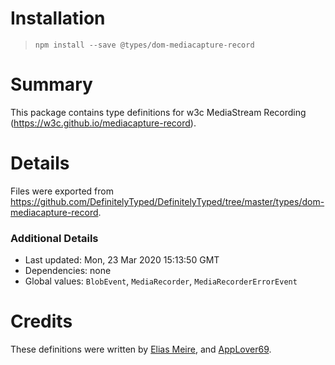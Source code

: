 # Installation
> `npm install --save @types/dom-mediacapture-record`

# Summary
This package contains type definitions for w3c MediaStream Recording (https://w3c.github.io/mediacapture-record).

# Details
Files were exported from https://github.com/DefinitelyTyped/DefinitelyTyped/tree/master/types/dom-mediacapture-record.

### Additional Details
 * Last updated: Mon, 23 Mar 2020 15:13:50 GMT
 * Dependencies: none
 * Global values: `BlobEvent`, `MediaRecorder`, `MediaRecorderErrorEvent`

# Credits
These definitions were written by [Elias Meire](https://github.com/eliasmeire), and [AppLover69](https://github.com/AppLover69).

